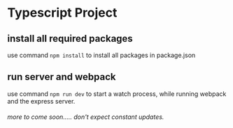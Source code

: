 # Typescript Project

## install all required packages
use command `npm install` to install all packages in package.json

## run server and webpack
use command `npm run dev` to start a watch process, while running webpack and the express server.

###### more to come soon..... don't expect constant updates.

